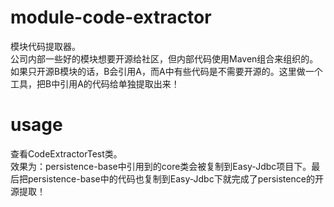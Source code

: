 # module-code-extractor
模块代码提取器。    
公司内部一些好的模块想要开源给社区，但内部代码使用Maven组合来组织的。如果只开源B模块的话，B会引用A，而A中有些代码是不需要开源的。这里做一个工具，把B中引用A的代码给单独提取出来！    

# usage
查看CodeExtractorTest类。    
效果为：persistence-base中引用到的core类会被复制到Easy-Jdbc项目下。最后把persistence-base中的代码也复制到Easy-Jdbc下就完成了persistence的开源提取！
